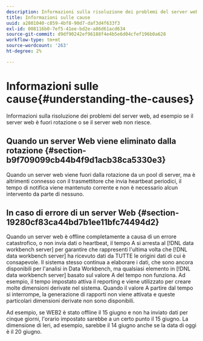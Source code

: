 ```yaml
---
description: Informazioni sulla risoluzione dei problemi del server web, ad esempio se il server web è fuori rotazione o se il server web non riesce.
title: Informazioni sulle cause
uuid: a2801040-c859-4bf8-90d7-daf3d4f633f3
exl-id: 008116b0-7ef5-41ee-bd2e-a86d61acd634
source-git-commit: d9df90242ef96188f4e4b5e6d04cfef196b0a628
workflow-type: tm+mt
source-wordcount: '263'
ht-degree: 2%

---
```


# Informazioni sulle cause{#understanding-the-causes}

Informazioni sulla risoluzione dei problemi del server web, ad esempio se il server web è fuori rotazione o se il server web non riesce.

## Quando un server Web viene eliminato dalla rotazione {#section-b9f709099cb44b4f9d1acb38ca5330e3}

Quando un server web viene fuori dalla rotazione da un pool di server, ma è altrimenti connesso con il trasmettitore che invia heartbeat periodici, il tempo di notifica viene mantenuto corrente e non è necessario alcun intervento da parte di nessuno.

## In caso di errore di un server Web {#section-19280cf83ca44bd7b1ee11bfc74494d2}

Quando un server web è offline completamente a causa di un errore catastrofico, o non invia dati o heartbeat, il tempo A si arresta al [!DNL data workbench server] per garantire che rappresenti l&#39;ultima volta che [!DNL data workbench server] ha ricevuto dati da TUTTE le origini dati di cui è consapevole. Il sistema stesso continua a elaborare i dati, che sono ancora disponibili per l&#39;analisi in Data Workbench, ma qualsiasi elemento in [!DNL data workbench server] basato sul valore A del tempo non funziona. Ad esempio, il tempo impostato attiva il reporting e viene utilizzato per creare molte dimensioni derivate nel sistema. Quando il valore A partire dal tempo si interrompe, la generazione di rapporti non viene attivata e queste particolari dimensioni derivate non sono disponibili.

Ad esempio, se WEB2 è stato offline il 15 giugno e non ha inviato dati per cinque giorni, l&#39;orario impostato sarebbe a un certo punto il 15 giugno. La dimensione di Ieri, ad esempio, sarebbe il 14 giugno anche se la data di oggi è il 20 giugno.
